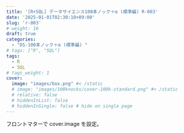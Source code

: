 ```yaml
---
title: '[R+SQL] データサイエンス100本ノック＋α (標準編) R-003'
date: '2025-01-01T02:30:10+09:00'
slug: 'r-003'
# weight: 10
draft: true
categories: 
  - "DS-100本ノック＋α (標準編) "
# tags: ["R", "SQL"]
tags: 
  - R
  - SQL
# tags_weight: 1
cover:
  image: "images/box.png" #< /static
  # image: "images/100knocks/cover-100k-standard.png" #< /static
  # relative: false
  # hiddenInList: false
  # hiddenInSingle: false # hide on single page
---
```


フロントマターで cover.image を設定。

<!--more-->
